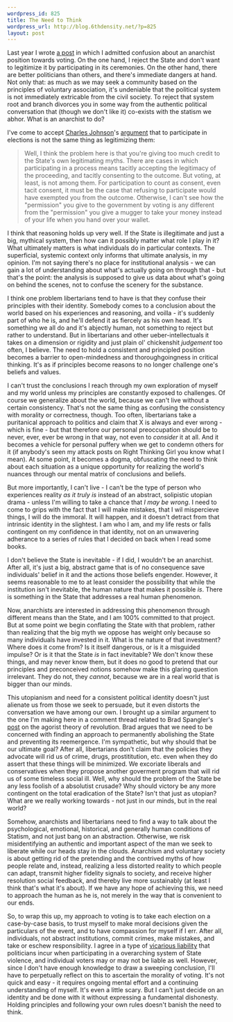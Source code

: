 ```yaml
--- 
wordpress_id: 825
title: The Need to Think
wordpress_url: http://blog.6thdensity.net/?p=825
layout: post
---
```

<p>Last year I wrote <a href="http://blog.6thdensity.net/?p=574">a post</a> in which I admitted confusion about an anarchist position towards voting.  On the one hand, I reject the State and don't want to legitimize it by participating in its ceremonies.  On the other hand, there are better politicians than others, and there's immediate dangers at hand.  Not only that: as much as we may seek a community based on the principles of voluntary association, it's undeniable that the political system is not immediately extricable from the civil society.  To reject that system root and branch divorces you in some way from the authentic political conversation that (though we don't like it) co-exists with the statism we abhor.  What is an anarchist to do?</p><p>I've come to accept <a href="http://radgeek.com">Charles Johnson</a>'s <a href="http://blog.6thdensity.net/?p=570#comment-20456">argument</a> that to participate in elections is not the same thing as legitimizing them:<blockquote><p>Well, I think the problem here is that you're giving too much credit to the State's own legitimating myths. There are cases in which participating in a process means tacitly accepting the legitimacy of the proceeding, and tacitly consenting to the outcome. But voting, at least, is not among them. For participation to count as consent, even tacit consent, it must be the case that refusing to participate would have exempted you from the outcome. Otherwise, I can't see how the "permission" you give to the government by voting is any different from the "permission" you give a mugger to take your money instead of your life when you hand over your wallet.</p></blockquote>I think that reasoning holds up very well. If the State is illegitimate and just a big, mythical system, then how can it possibly matter what role I play in it?  What ultimately matters is what individuals do in particular contexts.  The superficial, systemic context only informs that ultimate analysis, in my opinion.  I'm not saying there's no place for institutional analysis - we can gain a lot of understanding about what's actually going on through that - but that's the point: the analysis is supposed to give us data about what's going on behind the scenes, not to confuse the scenery for the substance.</p><p><!--more-->I think one problem libertarians tend to have is that they confuse their principles with their identity.  Somebody comes to a conclusion about the world based on his experiences and reasoning, and voilla - it's suddenly part of who he is, and he'll defend it as fiercely as his own head.  It's something we all do and it's abjectly human, not something to reject but rather to understand.  But in libertarians and other ueber-intellectuals it takes on a dimension or rigidity and just plain ol' chickenshit <em>judgement</em> too often, I believe.  The need to hold a consistent and principled position becomes a barrier to open-mindedness and thoroughgoingness in critical thinking.  It's as if principles become reasons to no longer challenge one's beliefs and values.</p><p>I can't trust the conclusions I reach through my own exploration of myself and my world unless my principles are constantly exposed to challenges.  Of course we generalize about the world, because we can't live without a certain consistency.  That's not the same thing as confusing the consistency with morality or correctness, though.  Too often, libertarians take a puritanical approach to politics and claim that X is always and ever wrong - which is fine - but that therefore our personal preoccupation should be to never, ever, ever be wrong in that way, not even to <em>consider</em> it at all.  And it becomes a vehicle for personal puffery when we get to condemn others for it (if anybody's seen my attack posts on Right Thinking Girl you know what I mean).  At some point, it becomes a dogma, obfuscating the need to think about each situation as a unique opportunity for realizing the world's nuances through our mental matrix of conclusions and beliefs.</p><p>But more importantly, I can't live - I can't be the type of person who experiences reality <em>as it truly is</em> instead of an abstract, solipistic utopian drama - unless I'm willing to take a chance that <em>I may be wrong</em>.  I need to come to grips with the fact that I will make mistakes, that I wil mispercieve things, I will do the immoral.  It will happen, and it doesn't detract from that intrinsic identity in the slightest.  I am who I am, and my life rests or falls contingent on my confidence in that identity, not on an unwavering adherance to a series of rules that I decided on back when I read some books.</p><p>I don't believe the State is inevitable - if I did, I wouldn't be an anarchist.  After all, it's just a big, abstract game that is of no consequence save individuals' belief in it and the actions those beliefs engender.  However, it seems reasonable to me to at least consider the possibility that while the institution isn't inevitable, the human nature that makes it possible <em>is</em>.  There is something in the State that addresses a real human phenomenon.</p><p>Now, anarchists are interested in addressing this phenomenon through different means than the State, and I am 100% committed to that project. But at some point we begin conflating the State with that problem, rather than realizing that the big myth we oppose has weight only because so many individuals have invested in it.  What is the nature of that investment?  Where does it come from?  Is it itself dangerous, or is it a misguided impulse?  Or is it that the State <em>is</em> in fact inevitable?  We don't know these things, and may never know them, but it does no good to pretend that our principles and preconceived notions somehow make this glaring question irrelevant.  They do not, they <em>cannot</em>, because we are in a real world that is bigger than our minds.</p><p>This utopianism and need for a consistent political identity doesn't just alienate us from those we seek to persuade, but it even distorts the conversation we have among our own.  I brought up a similar argument to the one I'm making here in a comment thread related to Brad Spangler's <a href="http://www.bradspangler.com/blog/archives/803">post</a> on the agorist theory of revolution.  Brad argues that we need to be concerned with finding an approach to permanently abolishing the State and preventing its reemergence.  I'm sympathetic, but why should that be our ultimate goal?  After all, libertarians don't claim that the policies they advocate will rid us of crime, drugs, prostititution, etc. even when they do assert that these things will be minimized.  We excoriate liberals and conservatives when they propose another goverment program that will rid us of some timeless social ill.  Well, why should the problem of the State be any less foolish of a absolutist crusade?  Why should victory be any more contingent on the total eradication of the State?  Isn't that just as utopian?  What are we really working towards - not just in our minds, but in the real world?</p><p>Somehow, anarchists and libertarians need to find a way to talk about the psychological, emotional, historical, and generally human conditions of Statism, and not just bang on an abstraction.  Otherwise, we risk misidentifying an authentic and important aspect of the man we seek to liberate while our heads stay in the clouds.  Anarchism and voluntary society is about getting rid of the pretending and the contrived myths of how people relate and, instead, realizing a less distorted reality to which people can adapt, transmit higher fidelity signals to society, and receive higher resolution social feedback, and thereby live more sustainably (at least I think that's what it's about).  If we have any hope of achieving this, we need to approach the human as he is, not merely in the way that is convenient to our ends.</p><p>So, to wrap this up, my approach to voting is to take each election on a case-by-case basis, to trust myself to make moral decisions given the particulars of the event, and to have compassion for myself if I err.  After all, individuals, not abstract institutions, commit crimes, make mistakes, and take or eschew responsibility.  I agree in a type of <a href="http://www.voluntaryist.com/articles/001a.php">vicarious liability</a> that politicians incur when participating in a overarching system of State violence, and individual voters may or may not be liable as well.  However, since I don't have enough knowledge to draw a sweeping conclusion, I'll have to perpetually reflect on this to ascertain the morality of voting.  It's not quick and easy - it requires ongoing mental effort and a continuing understanding of myself.  It's even a little scary.  But I can't just decide on an identity and be done with it without expressing a fundamental dishonesty.  Holding principles and following your own rules doesn't banish the need to think.</p>
